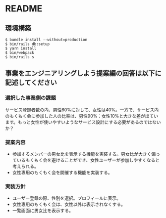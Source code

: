 # README

## 環境構築
```
$ bundle install --without=production
$ bin/rails db:setup
$ yarn install
$ bin/webpack
$ bin/rails s
```

## 事業をエンジニアリングしよう提案編の回答は以下に記述してください
### 選択した事業側の課題
サービス登録者数の内、男性60%に対して、女性は40%。一方で、サービス内のもくもく会に参加した人の比率は、男性90%：女性10%と大きな差が出ています。もっと女性が使いやすいようなサービス設計にする必要があるのではないか？

### 提案内容
- 参加するメンバーの男女比を表示する機能を実装する。男女比が大きく偏っているもくもく会を避けることができ、女性ユーザーが参加しやすくなると考えられる。
- 女性専用のもくもく会を開催する機能を実装する。

### 実装方針
- ユーザー登録の際、性別を選択。プロフィールに表示。
- 女性専用のもくもく会は、女性以外は表示されなくする。
- 一覧画面に男女比を表示する。
